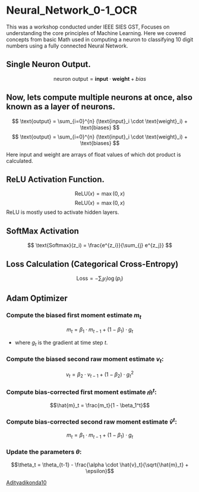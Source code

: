 # Neural_Network_0-1_OCR
This was a workshop conducted under IEEE SIES GST, Focuses on understanding the core principles of Machine Learning. Here we covered concepts from basic Math used in computing a neuron to classifying 10 digit numbers using a fully connected Neural Network.
## Single Neuron Output.
$$ \text{neuron output} = \mathbf{input} \cdot \mathbf{weight} + bias $$
## Now, lets compute multiple neurons at once, also known as a layer of neurons.
$$ \text{output} = \sum_{i=0}^{n} (\text{input}_i \cdot \text{weight}_i) + \text{biases} $$
$$ \text{output} = \sum_{i=0}^{n} (\text{input}_i \cdot \text{weight}_i) + \text{biases} $$

Here input and weight are arrays of float values of which dot product is calculated.
## ReLU Activation Function.
$$ \text{ReLU}(x) = \max(0,x) $$
$$ \text{ReLU}(x) = \max(0, x) $$
ReLU is mostly used to activate hidden layers.
## SoftMax Activation
$$ \text{Softmax}(z_i) = \frac{e^{z_i}}{\sum_{j} e^{z_j}} $$
## Loss Calculation (Categorical Cross-Entropy)
$$ \text{Loss} = -\sum_{i} y_i \log(p_i) $$
## Adam Optimizer
### Compute the biased first moment estimate $m_t$
$$
m_t = \beta_1 \cdot m_{t-1} + (1 - \beta_1) \cdot g_t
$$
- where $g_t$ is the gradient at time step $t$.
### Compute the biased second raw moment estimate $v_t$:
$$
v_t = \beta_2 \cdot v_{t-1} + (1 - \beta_2) \cdot g_t^2
$$
### Compute bias-corrected first moment estimate $\hat{m}^t$:
$$\hat{m}_t = \frac{m_t}{1 - \beta_1^t}$$
### Compute bias-corrected second raw moment estimate $\hat{v}^t$:
$$m_t = \beta_1 \cdot m_{t-1} + (1 - \beta_1) \cdot g_t $$
### Update the parameters $θ$:
$$\theta_t = \theta_{t-1} - \frac{\alpha \cdot \hat{v}_t}{\sqrt{\hat{m}_t} + \epsilon}$$


[Adityadikonda10](https://github.com/Adityadikonda10)
